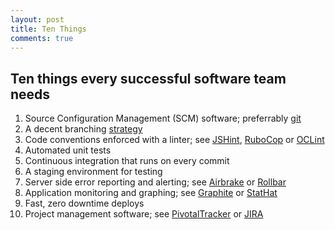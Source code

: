 ```yaml
---
layout: post
title: Ten Things
comments: true
---
```


## Ten things every successful software team needs

1. Source Configuration Management (SCM) software; preferrably [git](http://git-scm.com/)
2. A decent branching [strategy](http://nvie.com/posts/a-successful-git-branching-model/)
3. Code conventions enforced with a linter; see [JSHint](http://www.jshint.com/), [RuboCop](https://github.com/bbatsov/rubocop) or [OCLint](http://oclint.org/)
4. Automated unit tests
5. Continuous integration that runs on every commit
6. A staging environment for testing
7. Server side error reporting and alerting; see [Airbrake](https://airbrake.io/) or [Rollbar](https://rollbar.com/)
8. Application monitoring and graphing; see [Graphite](http://graphite.wikidot.com/) or [StatHat](http://www.stathat.com/)
9. Fast, zero downtime deploys
10. Project management software; see [PivotalTracker](http://www.pivotaltracker.com/) or [JIRA](https://www.atlassian.com/software/jira)
